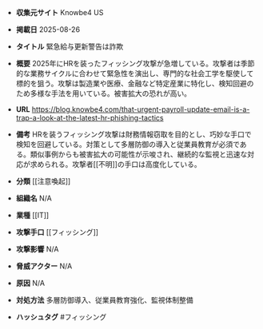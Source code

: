 - **収集元サイト**
Knowbe4 US

- **掲載日**
2025-08-26

- **タイトル**
緊急給与更新警告は詐欺

- **概要**
2025年にHRを装ったフィッシング攻撃が急増している。攻撃者は季節的な業務サイクルに合わせて緊急性を演出し、専門的な社会工学を駆使して標的を狙う。攻撃は製造業や医療、金融など特定産業に特化し、検知回避のため多様な手法を用いている。被害拡大の恐れが高い。

- **URL**
https://blog.knowbe4.com/that-urgent-payroll-update-email-is-a-trap-a-look-at-the-latest-hr-phishing-tactics

- **備考**
HRを装うフィッシング攻撃は財務情報窃取を目的とし、巧妙な手口で検知を回避している。対策として多層防御の導入と従業員教育が必須である。類似事例からも被害拡大の可能性が示唆され、継続的な監視と迅速な対応が求められる。攻撃者[[不明]]の手口は高度化している。

- **分類**
[[注意喚起]]

- **組織名**
N/A

- **業種**
[[IT]]

- **攻撃手口**
[[フィッシング]]

- **攻撃影響**
N/A

- **脅威アクター**
N/A

- **原因**
N/A

- **対処方法**
多層防御導入、従業員教育強化、監視体制整備

- **ハッシュタグ**
#フィッシング
